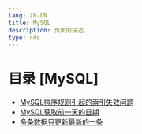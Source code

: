 ```yaml
---
lang: zh-CN  
title: MySQL  
description: 页面的描述  
type: cds  
---
```



# 目录 [MySQL]

[dir.start]: <>

- [MySQL排序规则引起的索引失效问题](MySQL排序规则引起的索引失效问题.md)  
- [MySQL获取前一天的日期](MySQL获取前一天的日期.md)  
- [多条数据只更新最新的一条](多条数据只更新最新的一条.md)  

[dir.end]: <>

<AdsbyGoogle slot="7889564278" layout="in-article"/>

<Comment></Comment>
